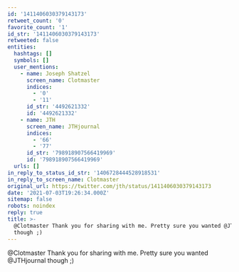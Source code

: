 ```yaml
---
id: '1411406030379143173'
retweet_count: '0'
favorite_count: '1'
id_str: '1411406030379143173'
retweeted: false
entities:
  hashtags: []
  symbols: []
  user_mentions:
    - name: Joseph Shatzel
      screen_name: Clotmaster
      indices:
        - '0'
        - '11'
      id_str: '4492621332'
      id: '4492621332'
    - name: JTH
      screen_name: JTHjournal
      indices:
        - '66'
        - '77'
      id_str: '798918907566419969'
      id: '798918907566419969'
  urls: []
in_reply_to_status_id_str: '1406728444528918531'
in_reply_to_screen_name: Clotmaster
original_url: https://twitter.com/jth/status/1411406030379143173
date: '2021-07-03T19:26:34.000Z'
sitemap: false
robots: noindex
reply: true
title: >-
  @Clotmaster Thank you for sharing with me. Pretty sure you wanted @JTHjournal
  though ;)
---
```


@Clotmaster Thank you for sharing with me. Pretty sure you wanted @JTHjournal though ;)